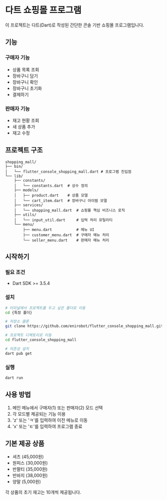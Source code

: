 # 다트 쇼핑몰 프로그램

이 프로젝트는 다트(Dart)로 작성된 간단한 콘솔 기반 쇼핑몰 프로그램입니다.

## 기능

### 구매자 기능
- 상품 목록 조회
- 장바구니 담기
- 장바구니 확인
- 장바구니 초기화
- 결제하기

### 판매자 기능
- 재고 현황 조회
- 새 상품 추가
- 재고 수정

## 프로젝트 구조
```
shopping_mall/
├── bin/
│   └── flutter_console_shopping_mall.dart # 프로그램 진입점
└── lib/
    ├── constants/
    │   └── constants.dart  # 상수 정의
    ├── models/
    │   ├── product.dart    # 상품 모델
    │   └── cart_item.dart  # 장바구니 아이템 모델
    ├── services/
    │   └── shopping_mall.dart  # 쇼핑몰 핵심 비즈니스 로직
    ├── utils/
    │   └── input_util.dart     # 입력 처리 유틸리티
    └── menu/
        ├── menu.dart           # 메뉴 UI
        ├── customer_menu.dart  # 구매자 메뉴 처리
        └── seller_menu.dart    # 판매자 메뉴 처리
```

## 시작하기

### 필요 조건
- Dart SDK >= 3.5.4

### 설치
```bash
# 터미널에서 프로젝트를 두고 싶은 폴더로 이동
cd {특정 폴더}

# 저장소 클론
git clone https://github.com/enirobot/flutter_console_shopping_mall.git

# 프로젝트 디렉토리로 이동
cd flutter_console_shopping_mall

# 의존성 설치
dart pub get
```

### 실행
```bash
dart run
```

## 사용 방법

1. 메인 메뉴에서 구매자(1) 또는 판매자(2) 모드 선택
2. 각 모드별 제공되는 기능 이용
3. 'z' 또는 'ㅋ'를 입력하여 이전 메뉴로 이동
4. 'x' 또는 'ㅌ'를 입력하여 프로그램 종료

## 기본 제공 상품
- 셔츠 (45,000원)
- 원피스 (30,000원)
- 반팔티 (35,000원)
- 반바지 (38,000원)
- 양말 (5,000원)

각 상품의 초기 재고는 10개씩 제공됩니다.